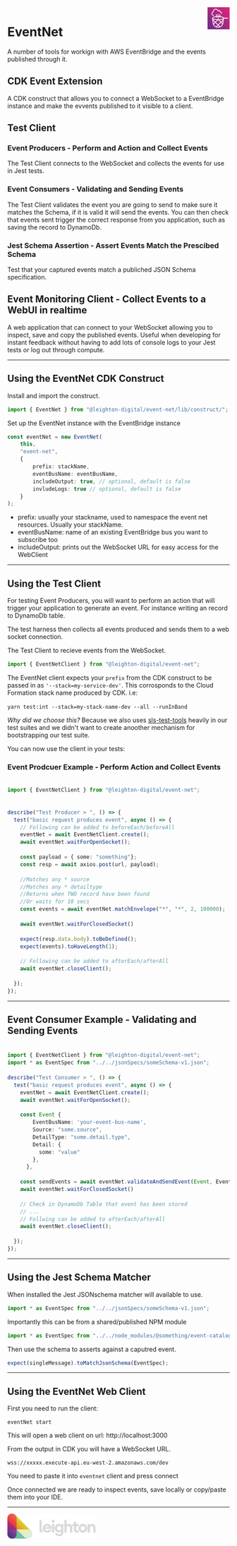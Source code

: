 <img width="50px" height="50px" align="right" alt="EventNet Logo" src="eventnet.png?sanitize=true" title="Leighton EventNet"/>

# EventNet

A number of tools for workign with AWS EventBridge and the events published through it.

## CDK Event Extension

A CDK construct that allows you to connect a WebSocket to a EventBridge instance and make the evvents published to it visible to a client.

## Test Client

### Event Producers - Perform and Action and Collect Events

The Test Client connects to the WebSocket and collects the events for use in Jest tests.

### Event Consumers - Validating and Sending Events

The Test Client validates the event you are going to send to make sure it matches the Schema, if it is valid it will send the events. You can then check that events sent trigger the correct response from you application, such as saving the record to DynamoDb.

### Jest Schema Assertion - Assert Events Match the Prescibed Schema

Test that your captured events match a publiched JSON Schema specification.

## Event Monitoring Client - Collect Events to a WebUI in realtime

A web application that can connect to your WebSocket allowing you to inspect, save and copy the published events. Useful when developing for instant feedback without having to add lots of console logs to your Jest tests or log out through compute.

---

## Using the EventNet CDK Construct

Install and import the construct.

```Typescript
import { EventNet } from "@leighton-digital/event-net/lib/construct/";
```

Set up the EventNet instance with the EventBridge instance

```Typescript
const eventNet = new EventNet(
    this,
    "event-net",
    {
        prefix: stackName,
        eventBusName: eventBusName,
        includeOutput: true, // optional, default is false
        invludeLogs: true // optional, default is false
    }
);
```

- prefix: usually your stackname, used to namespace the event net resources. Usually your stackName.
- eventBusName: name of an existing EventBridge bus you want to subscribe too
- includeOutput: prints out the WebSocket URL for easy access for the WebClient

---

## Using the Test Client

For testing Event Producers, you will want to perform an action that will trigger your application to generate an event. For instance writing an record to DynamoDb table.

The test harness then collects all events produced and sends them to a web socket connection.

The Test Client to recieve events from the WebSocket.

```Typescript
import { EventNetClient } from "@leighton-digital/event-net";
```

The EventNet client expects your `prefix` from the CDK construct to be passed in as `'--stack=my-service-dev'`. This corrosponds to the Cloud Formation stack name produced by CDK. i.e:

`yarn test:int --stack=my-stack-name-dev --all --runInBand`

_Why did we choose this?_ Because we also uses [sls-test-tools](https://github.com/aleios-cloud/sls-test-tools) heavily in our test suites and we didn't want to create anoother mechanism for bootstrapping our test suite.

You can now use the client in your tests:

### Event Prodcuer Example - Perform Action and Collect Events

```Typescript

import { EventNetClient } from "@leighton-digital/event-net";


describe("Test Producer > ", () => {
  test("basic request produces event", async () => {
    // Following can be added to beforeEach/beforeAll
    eventNet = await EventNetClient.create();
    await eventNet.waitForOpenSocket();

    const payload = { some: "something"};
    const resp = await axios.post(url, payload);

    //Matches any * source
    //Matches any * detailtype
    //Returns when TWO record have been found
    //Or waits for 10 secs
    const events = await eventNet.matchEnvelope("*", "*", 2, 100000);

    await eventNet.waitForClosedSocket()

    expect(resp.data.body).toBeDefined();
    expect(events).toHaveLength(1);

    // Following can be added to afterEach/afterAll
    await eventNet.closeClient();

  });
});
```

---

## Event Consumer Example - Validating and Sending Events

```Typescript

import { EventNetClient } from "@leighton-digital/event-net";
import * as EventSpec from "../../jsonSpecs/someSchema-v1.json";

describe("Test Consumer > ", () => {
  test("basic request produces event", async () => {
    eventNet = await EventNetClient.create();
    await eventNet.waitForOpenSocket();

    const Event {
        EventBusName: 'your-event-bus-name',
        Source: "some.source",
        DetailType: "some.detail.type",
        Detail: {
          some: "value"
        },
      },

    const sendEvents = await eventNet.validateAndSendEvent(Event, EventSpec)
    await eventNet.waitForClosedSocket()

    // Check in DynamoDb Table that event has been stored
    // ...
    // Follwing can be added to afterEach/afterAll
    await eventNet.closeClient();

  });
});
```

---

## Using the Jest Schema Matcher

When installed the Jest JSONschema matcher will available to use.

```Typescript
import * as EventSpec from "../../jsonSpecs/someSchema-v1.json";
```

Importantly this can be from a shared/published NPM module

```Typescript
import * as EventSpec from "../../node_modules/@something/event-catalogue/events/orderCreated/someSchema-v1.json";
```

Then use the schema to asserts against a caputred event.

```Typescript
expect(singleMessage).toMatchJsonSchema(EventSpec);
```

---

## Using the EventNet Web Client

First you need to run the client:

```
eventNet start
```

This will open a web client on url: http://localhost:3000

From the output in CDK you will have a WebSocket URL.

```
wss://xxxxx.execute-api.eu-west-2.amazonaws.com/dev
```

You need to paste it into `eventnet` client and press connect

Once connected we are ready to inspect events, save locally or copy/paste them into your IDE.

---

<img src="leighton-logo.svg" width="200" >
